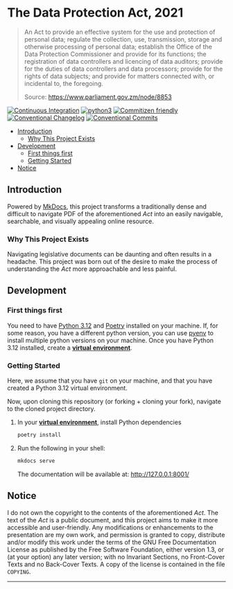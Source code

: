 # The Data Protection Act, 2021

> An Act to provide an effective system for the use and protection of personal data; regulate the collection, use, transmission, storage and otherwise processing of personal data; establish the Office of the Data Protection Commissioner and provide for its functions; the registration of data controllers and licencing of data auditors; provide for the duties of data controllers and data processors; provide for the rights of data subjects; and provide for matters connected with, or incidental to, the foregoing.
>
> Source: <https://www.parliament.gov.zm/node/8853>

[![Continuous Integration](https://github.com/engineervix/zm-dpa/actions/workflows/main.yml/badge.svg)](https://github.com/engineervix/zm-dpa/actions/workflows/main.yml)
[![python3](https://img.shields.io/badge/python-3.12-brightgreen.svg)](https://python.org/)
[![Commitizen friendly](https://img.shields.io/badge/commitizen-friendly-brightgreen.svg)](http://commitizen.github.io/cz-cli/)
[![Conventional Changelog](https://img.shields.io/badge/changelog-conventional-brightgreen.svg)](https://github.com/conventional-changelog)
[![Conventional Commits](https://img.shields.io/badge/Conventional%20Commits-1.0.0-yellow.svg)](https://conventionalcommits.org)

<!-- START doctoc generated TOC please keep comment here to allow auto update -->
<!-- DON'T EDIT THIS SECTION, INSTEAD RE-RUN doctoc TO UPDATE -->

- [Introduction](#introduction)
  - [Why This Project Exists](#why-this-project-exists)
- [Development](#development)
  - [First things first](#first-things-first)
  - [Getting Started](#getting-started)
- [Notice](#notice)

<!-- END doctoc generated TOC please keep comment here to allow auto update -->

## Introduction

Powered by [MkDocs](https://www.mkdocs.org/), this project transforms a traditionally dense and difficult to navigate PDF of the aforementioned _Act_ into an easily navigable, searchable, and visually appealing online resource.

### Why This Project Exists

Navigating legislative documents can be daunting and often results in a headache. This project was born out of the desire to make the process of understanding the _Act_ more approachable and less painful.

## Development

### First things first

You need to have [Python 3.12](https://www.python.org/) and [Poetry](https://python-poetry.org/) installed on your machine. If, for some reason, you have a different python version, you can use [pyenv](https://github.com/pyenv/pyenv) to install multiple python versions on your machine. Once you have Python 3.12 installed, create a [**virtual environment**](https://realpython.com/python-virtual-environments-a-primer/).

### Getting Started

Here, we assume that you have `git` on your machine, and that you have created a Python 3.12 virtual environment.

Now, upon cloning this repository (or forking + cloning your fork), navigate to the cloned project directory.

1. In your [**virtual environment**](https://realpython.com/python-virtual-environments-a-primer/), install Python dependencies

   ```bash
   poetry install
   ```

2. Run the following in your shell:

   ```bash
   mkdocs serve
   ```

   The documentation will be available at: <http://127.0.0.1:8001/>

## Notice

I do not own the copyright to the contents of the aforementioned _Act_. The text of the _Act_ is a public document, and this project aims to make it more accessible and user-friendly. Any modifications or enhancements to the presentation are my own work, and permission is granted to copy, distribute and/or modify this work under the terms of the GNU Free Documentation License as published by the Free Software Foundation, either version 1.3, or (at your option) any later version; with no Invariant Sections, no Front-Cover Texts and no Back-Cover Texts. A copy of the license is contained in the file `COPYING`.

---
